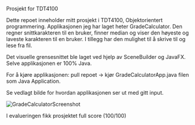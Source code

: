 Prosjekt for TDT4100

Dette repoet inneholder mitt prosjekt i TDT4100, Objektorientert programmering.
Applikasjonen jeg har laget heter GradeCalculator. Den regner snittkarakteren til en bruker, finner median og viser den høyeste og laveste karakteren til en bruker.
I tillegg har den mulighet til å skrive til og lese fra fil.

Det visuelle grensesnittet ble laget ved hjelp av SceneBuilder og JavaFX. Selve applikasjonen er 100% Java.

For å kjøre applikasjonen: pull repoet -> kjør GradeCalculatorApp.java filen som Java Application. 

Se vedlagt bilde for hvordan applikasjonen ser ut med gitt input.

![GradeCalculatorScreenshot](https://user-images.githubusercontent.com/88584789/152038248-ff060ec2-323b-46f1-bf1a-68cf078d0cbb.png)

I evalueringen fikk prosjektet full score (100/100)

